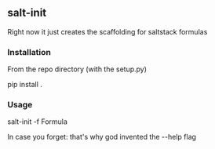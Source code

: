 ## salt-init

Right now it just creates the scaffolding for saltstack formulas

### Installation

From the repo directory (with the setup.py)

pip install .

### Usage

salt-init -f Formula

In case you forget: that's why god invented the --help flag
